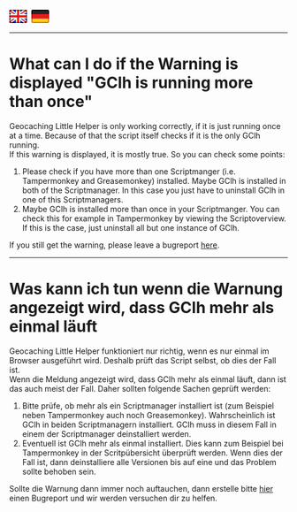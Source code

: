 <a href="#en" title=""><img src="../images/flag_en.png"></a> &nbsp;<a href="#de" title=""><img src="../images/flag_de.png"></a>

---
# What can I do if the Warning is displayed "GClh is running more than once" <a id="en"></a>
Geocaching Little Helper is only working correctly, if it is just running once at a time. Because of that the script 
itself checks if it is the only GClh running.<br>
If this warning is displayed, it is mostly true. So you can check some points:
<ol>
	<li>
		Please check if you have more than one Scriptmanger (i.e. Tampermonkey and Greasemonkey) installed. Maybe GClh 
		is installed in both of the Scriptmanager. In this case you just have to uninstall GClh in one of this 
		Scriptmanagers.
	</li>
	<li>
		Maybe GClh is installed more than once in your Scriptmanger. You can check this for example in Tampermonkey 
		by viewing the Scriptoverview. If this is the case, just uninstall all but one instance of GClh.
	</li>
</ol>
If you still get the warning, please leave a bugreport <a href="//github.com/2Abendsegler/GClh/issues">here</a>.
<br>

---
# Was kann ich tun wenn die Warnung angezeigt wird, dass GClh mehr als einmal läuft <a id="de"></a>

Geocaching Little Helper funktioniert nur richtig, wenn es nur einmal im Browser ausgeführt wird. Deshalb prüft das 
Script selbst, ob dies der Fall ist.<br>
Wenn die Meldung angezeigt wird, dass GClh mehr als einmal läuft, dann ist das auch meist der Fall. Daher sollten 
folgende Sachen geprüft werden:
<ol>
	<li>
		Bitte prüfe, ob mehr als ein Scriptmanager installiert ist (zum Beispiel neben Tampermonkey auch noch 
		Greasemonkey). Wahrscheinlich ist GClh in beiden Scriptmanagern installiert. GClh muss in diesem Fall in einem 
		der Scriptmanager deinstalliert werden.
	</li>
	<li>
		Eventuell ist GClh mehr als einmal installiert. Dies kann zum Beispiel bei Tampermonkey in der Scritpübersicht 
		überprüft werden. Wenn dies der Fall ist, dann deinstalliere alle Versionen bis auf eine und das Problem 
		sollte behoben sein.
	</li>
</ol>
Sollte die Warnung dann immer noch auftauchen, dann erstelle bitte 
<a href="//github.com/2Abendsegler/GClh/issues">hier</a> einen Bugreport und wir werden versuchen dir zu helfen.
<br>